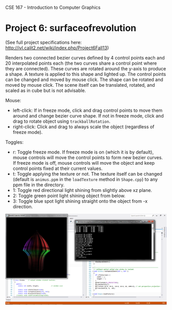 CSE 167 - Introduction to Computer Graphics

Project 6: surfaceofrevolution
===================

(See full project specifications here: http://ivl.calit2.net/wiki/index.php/Project6Fall13)

Renders two connected bezier curves defined by 4 control points each and 20 interpolated points each (the two curves share a control point where they are connected). These curves are rotated around the y-axis to produce a shape. A texture is applied to this shape and lighted up. The control points can be changed and moved by mouse click. The shape can be rotated and moved by mouse click. The scene itself can be translated, rotated, and scaled as in cube but is not advisable.

Mouse:
* left-click: If in freeze mode, click and drag control points to move them around and change bezier curve shape. If not in freeze mode, click and drag to rotate object using ```trackballRotation```.
* right-click: Click and drag to always scale the object (regardless of freeze mode).

Toggles:
* r: Toggle freeze mode. If freeze mode is on (which it is by default), mouse controls will move the control points to form new bezier curves. If freeze mode is off, mouse controls will move the object and keep control points fixed at their current values.
* t: Toggle applying the texture or not. The texture itself can be changed (default is ```animus.ppm``` in the ```loadTexture``` method in ```Shape.cpp```) to any ppm file in the directory.
* 1: Toggle red directional light shining from slightly above xz plane.
* 2: Toggle green point light shining object from below.
* 3: Toggle blue spot light shining straight onto the object from -x direction.


![textured and lit surface resulting from altered control points](surfaceofrevolution.png "textured and lit surface resulting from altered control points")
